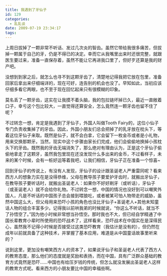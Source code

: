 ```yaml
---
title: 我遇到了牙仙子
id: 129
categories:
  - 乱乱谈
date: 2009-07-19 23:34:17
tags:
---
```


上周日拔掉了一颗非常不听话、发过几次炎的智齿。虽然它带给我很多痛苦，但拔掉一颗属于自己的牙，仍是不得已的决定。幸而它从我嘴里出来时还很完整，就跟医生要过来，准备一直保存着，虽然不能让它再进我口里了，但好歹还算是我的财产吧。

没想到到家之后，就怎么也寻不到这颗牙齿了，清楚地记得我把它放在包里，准备回家后拿出来仔细端详的，现在可好，连告别的机会也没了。早知如此，当初应该仔细多看它两眼，也不至于现在回忆起来只有很模糊的印象。

莫名丢了一颗牙齿，这实在让我摸不着头脑，我的包拉链坏掉已久，最近一直敞着口子，幸亏这个包比较大，一直觉得还算安全，怎么竟然连一颗牙齿也留不住了呢？

不过转念一想，肯定是我遇到了牙仙子，外国人叫做Tooth Fairy的，这位小仙子专门负责收集掉了的牙齿。因此，外国小朋友们总会把掉了的乳牙放在枕头下，等着这位牙仙子来取。既然是仙子，就不会白拿，它会留下一枚金币或者是小礼物，用来交换那颗牙。当然，现实中这个步骤由家长们完成，他们会偷偷地换掉小孩枕头下的牙齿。既然我的牙齿无端消失了，那么绝对有理由认为，正是这个牙仙子偷偷地拿走了这颗牙，虽然我包里现在还没发现什么多出来的金币，不过看样子，未来的某个时候，会有一桩好运等着我吧，让我们相信，牙仙子正在准备一个惊喜~

回到牙仙子的传说上，有没有人发现，牙仙子的设计跟圣诞老人严重雷同呢？看来西方人的想象力实在是没得恭维，父母在教导孩子要爱护牙齿时，就搬出牙仙子，在教导孩子要听话时，就搬出圣诞老人：如果你不好好刷牙（或听话），牙仙子（或圣诞老人）就不会给你礼物。不过转念一想，中国的情况也没好到可以嘲笑外国人，凡是不听话的中国孩子总会接到喂狼吃，或者被某可怕人物带走的威胁，虽然中国这么大，但父母用来恐吓小孩的角色也没比牙仙子+圣诞老人+其他未知童话人物的组合丰富多少。记得我以前哄我弟的时候就说，“你这么不听话，就当不了孙悟空了。”因为他小时候非常想当孙悟空。那时我也不大，但已经自学精通了中国长辈教育小辈时所使用的恐吓战术了，这样看来，恐吓战术在中国实在是深得民心，虽然我不记得小时候是否接受过这类恐吓教育（我估计是没有的），但仍然在成年以前就具备了这种技术，并掌握了基本应用，难道是从中国童话故事里听来的？

说到这里，更加没有嘲笑西方人的资本了，如果说牙仙子和圣诞老人代表了西方人的教育态度，那么他们的态度就是奖励和表扬，而在中国，具有广泛群众基础的教育方式竟然是恐吓……中国也有给压岁钱的传统，但怎么就没发展出圣诞老人这样的教育方式呢。看来西方的小朋友要比中国的幸福些啊。
